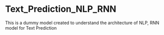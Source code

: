 # Text_Prediction_NLP_RNN
This is a dummy model created to understand the architecture of NLP, RNN model for Text Prediction
